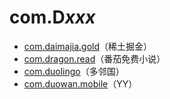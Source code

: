 # com.D*xxx*

- [com.daimajia.gold](./com.daimajia.gold/readme.md)（稀土掘金）
- [com.dragon.read](./com.dragon.read/readme.md)（番茄免费小说）
- [com.duolingo](./com.duolingo/readme.md)（多邻国）
- [com.duowan.mobile](./com.duowan.mobile/readme.md)（YY）
